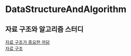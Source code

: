 # DataStructureAndAlgorithm
자료 구조와 알고리즘 스터디
---
[자료 구조가 중요한 까닭](https://github.com/devKobe24/DataStructureAndAlgorithm/blob/main/Study/dataStructureAndAlgorithm-1.md)</br>
[자료 구조](https://github.com/devKobe24/DataStructureAndAlgorithm/blob/main/Study/dataStructureAndAlgorithm-2.md)</br>

